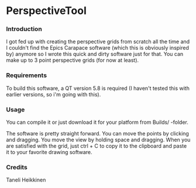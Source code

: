 # PerspectiveTool

### Introduction

I got fed up with creating the perspective grids from scratch all the time and I couldn't find the Epics Carapace software (which this is obviously inspired by) anymore so I wrote this quick and dirty software just for that. You can make up to 3 point perspective grids (for now at least).

### Requirements

To build this software, a QT version 5.8 is required (I haven't tested this with earlier versions, so i'm going with this).

### Usage

You can compile it or just download it for your platform from Builds/ -folder.

The software is pretty straight forward. You can move the points by clicking and dragging. You move the view by holding space and dragging. When you are satisfied with the grid, just ctrl + C to copy it to the clipboard and paste it to your favorite drawing software.

### Credits

Taneli Heikkinen
